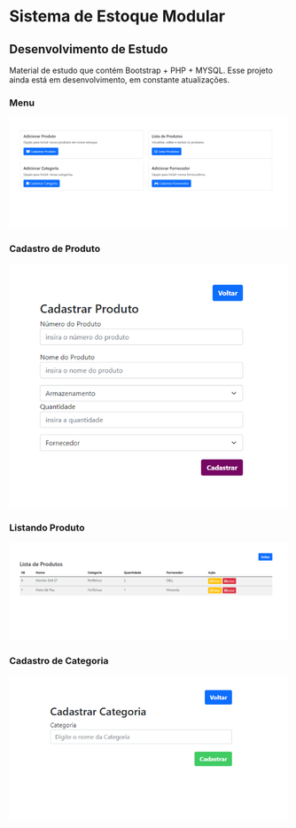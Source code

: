 # Sistema de Estoque Modular
## Desenvolvimento de Estudo

Material de estudo que contém Bootstrap + PHP + MYSQL. Esse projeto ainda está em desenvolvimento, em constante atualizações.

### Menu
![Primeira página Menu](https://github.com/Celino3x/CRUD/blob/main/001.PNG)

### Cadastro de Produto
![Cadastrar Produto](https://github.com/Celino3x/CRUD/blob/main/002.PNG)

### Listando Produto
![Listagem Produto](https://github.com/Celino3x/CRUD/blob/main/003.PNG)

### Cadastro de Categoria
![Cadastrar categoria](https://github.com/Celino3x/CRUD/blob/main/004.PNG)
